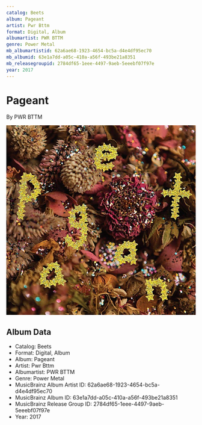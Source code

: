 ```yaml
---
catalog: Beets
album: Pageant
artist: Pwr Bttm
format: Digital, Album
albumartist: PWR BTTM
genre: Power Metal
mb_albumartistid: 62a6ae68-1923-4654-bc5a-d4e4df95ec70
mb_albumid: 63e1a7dd-a05c-410a-a56f-493be21a8351
mb_releasegroupid: 2784df65-1eee-4497-9aeb-5eeebf07f97e
year: 2017
---
```


# Pageant

By PWR BTTM

![](../../assets/beetscovers/Pwr_Bttm-Pageant.jpg)

## Album Data

- Catalog: Beets
- Format: Digital, Album
- Album: Pageant
- Artist: Pwr Bttm
- Albumartist: PWR BTTM
- Genre: Power Metal
- MusicBrainz Album Artist ID: 62a6ae68-1923-4654-bc5a-d4e4df95ec70
- MusicBrainz Album ID: 63e1a7dd-a05c-410a-a56f-493be21a8351
- MusicBrainz Release Group ID: 2784df65-1eee-4497-9aeb-5eeebf07f97e
- Year: 2017

